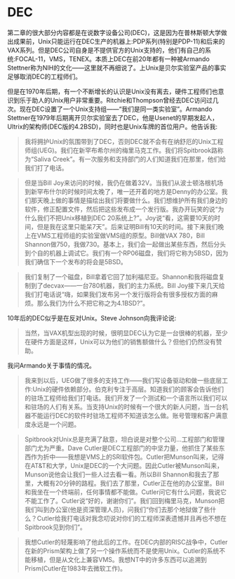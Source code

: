 # DEC

第二章的很大部分内容都是在说数字设备公司(DEC)，这是因为在普林斯顿大学做出成果前，Unix只能运行在DEC生产的机器上:PDP系列(特别是PDP-11)和后来的VAX系列。但是DEC公司自身是不提供官方的Unix支持的，他们有自己的系统:FOCAL-11，VMS，TENEX。本质上DEC在前20年都有一种被Armando Stettner称为NIH的文化——这里就不再细说了。上Unix是贝尔实验室产品的事实足够取消DEC的工程师们。

但是在1970年后期，有一个不断增长的认识是Unix没有离去，硬件工程师们也意识到乐于助人的Unix用户非常重要。Ritchie和Thompson曾经去DEC访问过几次。现在DEC设置了一个Unix支持组——“我们是同一类实验室”。Armando Stettner在1979年后期离开贝尔实验室去了DEC，他是Usenet的早期发起人，Ultrix的架构师(DEC版的4.2BSD)，同时也是Unix车牌的首位用户。他告诉我:

> 我将拥护Unix的氛围带到了DEC，否则DEC就不会有在纳舒厄的Unix工程师组(UEG)。我们在新罕布希尔州的梅里马克工作。我们将Spitbrook路称为“Saliva Creek”。有一次服务和支持部门的人们知道我们在那里，他们给我们打了电话。

> 但是当Bill Joy来访问的时候，我仍在做着32V。当我们从波士顿洛根机场到新罕布什尔的时候时间太晚了，唯一还开着的地方是Denny的办公室。我们那天晚上做的事情是描绘出我们将要做什么。我们想维护所有我们身边的软件，修正配置文件，然后把这些发布成一个发行版。我办开玩笑的说“为什么我们不把Unix移植到DEC 20系统上?”。Joy说“看，这需要10天的时间，但是我在这里只能呆7天”。后来证明Bill有10天的时间。接下来我们晚上在VMS工程师组的实验室做VMS组的原型。Bill做VAX 780，Bill Shannon做750，我做730。基本上，我们会一起做出某些东西，然后分头到个自的机器上调试它。我们有一个RP06磁盘，我们将它称为5BSD，因为我们确信下一个发布的将会是5BSD。

> 我们复制了一个磁盘，Bill拿着它回了加利福尼亚。Shannon和我将磁盘复制到了decvax——一台780机器，我们的主力系统。Bill Joy接下来几天给我们打电话说“嗨，如果我们发布另一个发行版将会有很多授权方面的麻烦。那么我们为什么不把它称之为4.1BSD?”。

10年后的DEC似乎是在反对Unix。Steve Johnson向我评论说:

> 当然，当VAX机型出现的时候，很明显DEC认为它是一台很棒的机器，至少在硬件方面是这样，Unix可以为他们的销售额做什么？但他们仍然没有赞助。

我问Armando关于事情的情况。

> 我来到以后，UEG做了很多的支持工作——我们写设备驱动和做一些底层工作:Unix的硬件依赖部分。伯克利专注于高层。知道我们的顾客会告诉他们的驻场工程师给我们打电话。我们开发了一个测试和一个语言所以我们可以和驻场的人们有关系。当支持Unix的时候有一个很大的新人问题，当一台机器不能运行DEC的软件时驻场工程师不知道该怎么做。账号管理和客户满意度永远是一个问题。

> Spitbrook对Unix总是充满了敌意，坦白说是对整个公司...工程部门和管理部门尤为严重。Dave Cutler是DEC工程部门的中坚力量，他抓住了某些东西作为折中——我想是VMS上的SRI软件包。Cutler把Munson叫来，记得在AT&T和大学，Unix是DEC的一个大问题。因此Cutler被Munson叫来，Munson说他会让我们一些人过去看一看。所以Bill Shannon和我去了那里，大概有20分钟的路程。我们去了那里，Cutler正在他的办公室里。Bill和我坐在一个终端前，任何事情都不能做。Cutler问它有什么问题，我说它不能工作了。Cutler说“好的，谢谢你们”。我们回到梅里马克，Munson把我们叫到办公室(他是资深管理人员)，问我们“你们去那个地狱做了些什么？Cutler给我打电话对我念叨说对你们的工程师深表遗憾并且再也不想在Spitbrook见到你们”。

> 我想Cutler的轻蔑影响了他此后的工作。在DEC内部的RISC战争中，Cutler在新的Prism架构上做了另一个操作系统而不是使用Unix。Cutler的系统不能移植，但是从文化上兼容VMS。我想NT中的许多东西可以追溯到Prism(Cutler在1983年去微软工作)。

> 
